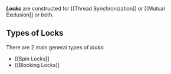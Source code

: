 ***Locks*** are constructed for [[Thread Synchronization]] or [[Mutual Exclusion]] or both. 

## Types of Locks

There are 2 main general types of *locks*: 
- [[Spin Locks]]
- [[Blocking Locks]]

